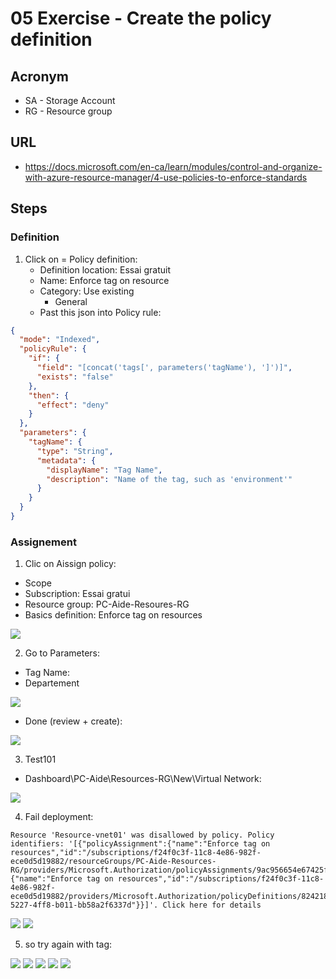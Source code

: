 # 05 Exercise - Create the policy definition

## Acronym
* SA - Storage Account
* RG - Resource group

##  URL
* https://docs.microsoft.com/en-ca/learn/modules/control-and-organize-with-azure-resource-manager/4-use-policies-to-enforce-standards

## Steps
### Definition
1) Click on = Policy definition:
   * Definition location: Essai gratuit
   * Name: Enforce tag on resource
   * Category: Use existing
     * General
   * Past this json into Policy rule:
````json
{
  "mode": "Indexed",
  "policyRule": {
    "if": {
      "field": "[concat('tags[', parameters('tagName'), ']')]",
      "exists": "false"
    },
    "then": {
      "effect": "deny"
    }
  },
  "parameters": {
    "tagName": {
      "type": "String",
      "metadata": {
        "displayName": "Tag Name",
        "description": "Name of the tag, such as 'environment'"
      }
    }
  }
}
````
### Assignement
1) Clic on Aissign policy:
  * Scope 
   * Subscription: Essai gratui
   * Resource group: PC-Aide-Resoures-RG
  * Basics definition:  Enforce tag on resources

[<img src="https://i.imgur.com/QFYPIw1.png">](https://i.imgur.com/QFYPIw1.png)

2) Go to Parameters:
* Tag Name:
 * Departement
 
[<img src="https://i.imgur.com/KeDdXZM.png">](https://i.imgur.com/KeDdXZM.png)

* Done (review + create):

[<img src="https://i.imgur.com/p5HuCwl.png">](https://i.imgur.com/p5HuCwl.png)

3) Test101
* Dashboard\PC-Aide\Resources-RG\New\Virtual Network:

[<img src="https://i.imgur.com/WSm7Epb.png">](https://i.imgur.com/WSm7Epb.png)

4) Fail deployment:
````log
Resource 'Resource-vnet01' was disallowed by policy. Policy identifiers: '[{"policyAssignment":{"name":"Enforce tag on resources","id":"/subscriptions/f24f0c3f-11c8-4e86-982f-ece0d5d19882/resourceGroups/PC-Aide-Resources-RG/providers/Microsoft.Authorization/policyAssignments/9ac956654e67425fb76147a7"},"policyDefinition":{"name":"Enforce tag on resources","id":"/subscriptions/f24f0c3f-11c8-4e86-982f-ece0d5d19882/providers/Microsoft.Authorization/policyDefinitions/8242187e-5227-4ff8-b011-bb58a2f6337d"}}]'. Click here for details
````

[<img src="https://i.imgur.com/J5347PE.png">](https://i.imgur.com/J5347PE.png)
[<img src="https://i.imgur.com/L3U5gHS.png">](https://i.imgur.com/L3U5gHS.png)

5) so try again with tag:

[<img src="https://i.imgur.com/C1Ehd6p.png">](https://i.imgur.com/C1Ehd6p.png)
[<img src="https://i.imgur.com/JUQpah6.png">](https://i.imgur.com/JUQpah6.png)
[<img src="https://i.imgur.com/LVBxzPO.png">](https://i.imgur.com/LVBxzPO.png)
[<img src="https://i.imgur.com/FK9ku9g.png">](https://i.imgur.com/FK9ku9g.png)
[<img src="https://i.imgur.com/5zzhBwO.png">](https://i.imgur.com/5zzhBwO.png)
